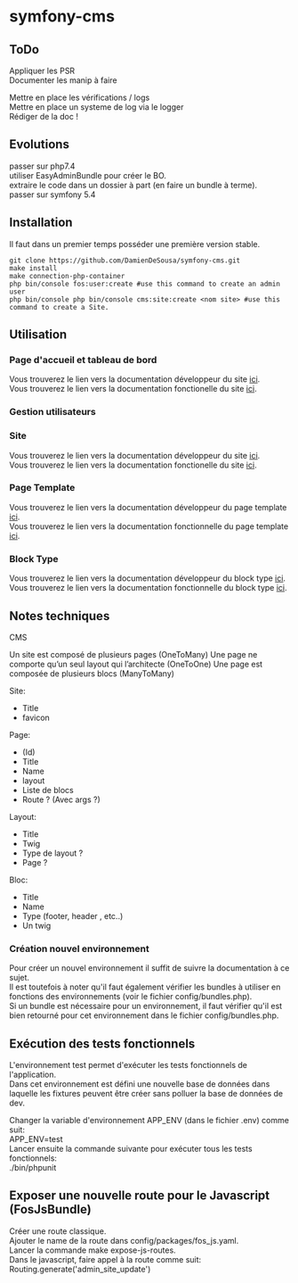 # symfony-cms

## ToDo

Appliquer les PSR  
Documenter les manip à faire  

Mettre en place les vérifications / logs  
Mettre en place un systeme de log via le logger  
Rédiger de la doc !  

## Evolutions

passer sur php7.4  
utiliser EasyAdminBundle pour créer le BO.  
extraire le code dans un dossier à part (en faire un bundle à terme).  
passer sur symfony 5.4  

## Installation

Il faut dans un premier temps posséder une première version stable.
```
git clone https://github.com/DamienDeSousa/symfony-cms.git  
make install  
make connection-php-container  
php bin/console fos:user:create #use this command to create an admin user  
php bin/console php bin/console cms:site:create <nom site> #use this command to create a Site.  
```
## Utilisation

### Page d'accueil et tableau de bord

Vous trouverez le lien vers la documentation développeur du site [ici](documentation/dashboard/developer/README.md).  
Vous trouverez le lien vers la documentation fonctionelle du site [ici](documentation/dashboard/functional/README.md).

### Gestion utilisateurs

### Site

Vous trouverez le lien vers la documentation développeur du site [ici](documentation/site/developer/README.md).  
Vous trouverez le lien vers la documentation fonctionelle du site [ici](documentation/site/functional/README.md).

### Page Template

Vous trouverez le lien vers la documentation développeur du page template [ici](documentation/page_template/developer/README.md).  
Vous trouverez le lien vers la documentation fonctionnelle du page template [ici](documentation/page_template/functional/README.md).  

### Block Type

Vous trouverez le lien vers la documentation développeur du block type [ici](documentation/block_type/developer/README.md).  
Vous trouverez le lien vers la documentation fonctionnelle du block type [ici](documentation/block_type/functional/README.md).  

## Notes techniques
CMS

Un site est composé de plusieurs pages (OneToMany)
Une page ne comporte qu’un seul layout qui l’architecte (OneToOne)
Une page est composée de plusieurs blocs (ManyToMany)

Site:
- Title
- favicon

Page:
- (Id)
- Title
- Name
- layout
- Liste de blocs
- Route ? (Avec args ?)

Layout:
- Title
- Twig
- Type de layout ?
- Page ?

Bloc:
- Title
- Name
- Type (footer, header , etc..)
- Un twig  

### Création nouvel environnement

Pour créer un nouvel environnement il suffit de suivre la documentation à ce sujet.  
Il est toutefois à noter qu'il faut également vérifier les bundles à utiliser en fonctions des environnements (voir le fichier config/bundles.php).  
Si un bundle est nécessaire pour un environnement, il faut vérifier qu'il est bien retourné pour cet environnement dans le fichier config/bundles.php.  

## Exécution des tests fonctionnels

L'environnement test permet d'exécuter les tests fonctionnels de l'application.  
Dans cet environnement est défini une nouvelle base de données dans laquelle les fixtures peuvent être créer sans polluer la base de données de dev.

Changer la variable d'environnement APP_ENV (dans le fichier .env) comme suit:  
APP_ENV=test  
Lancer ensuite la commande suivante pour exécuter tous les tests fonctionnels:  
./bin/phpunit  

## Exposer une nouvelle route pour le Javascript (FosJsBundle)

Créer une route classique.  
Ajouter le name de la route dans config/packages/fos_js.yaml.  
Lancer la commande make expose-js-routes.  
Dans le javascript, faire appel à la route comme suit: Routing.generate('admin_site_update')  
